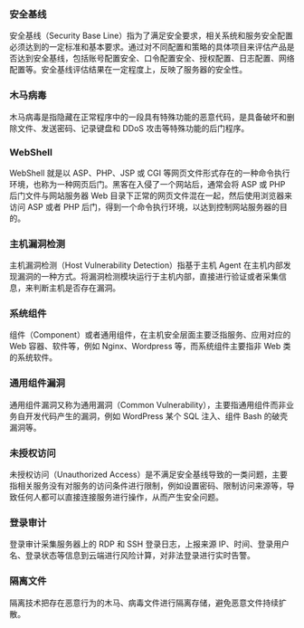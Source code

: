 
### 安全基线	
安全基线（Security Base Line）指为了满足安全要求，相关系统和服务安全配置必须达到的一定标准和基本要求。通过对不同配置和策略的具体项目来评估产品是否达到安全基线，包括账号配置安全、口令配置安全、授权配置、日志配置、网络配置等。安全基线评估结果在一定程度上，反映了服务器的安全性。

### 木马病毒
木马病毒是指隐藏在正常程序中的一段具有特殊功能的恶意代码，是具备破坏和删除文件、发送密码、记录键盘和 DDoS 攻击等特殊功能的后门程序。

### WebShell
WebShell 就是以 ASP、PHP、JSP 或 CGI 等网页文件形式存在的一种命令执行环境，也称为一种网页后门。黑客在入侵了一个网站后，通常会将 ASP 或 PHP 后门文件与网站服务器 Web 目录下正常的网页文件混在一起，然后使用浏览器来访问 ASP 或者 PHP 后门，得到一个命令执行环境，以达到控制网站服务器的目的。

### 主机漏洞检测	
主机漏洞检测（Host Vulnerability Detection）指基于主机 Agent 在主机内部发现漏洞的一种方式。将漏洞检测模块运行于主机内部，直接进行验证或者采集信息，来判断主机是否存在漏洞。

### 系统组件
组件（Component）或者通用组件，在主机安全层面主要泛指服务、应用对应的 Web 容器、软件等，例如 Nginx、Wordpress 等，而系统组件主要指非 Web 类的系统软件。

### 通用组件漏洞
通用组件漏洞又称为通用漏洞（Common Vulnerability），主要指通用组件而非业务自开发代码产生的漏洞，例如 WordPress 某个 SQL 注入、组件 Bash 的破壳漏洞等。

### 未授权访问
未授权访问（Unauthorized Access）是不满足安全基线导致的一类问题，主要指相关服务没有对服务的访问条件进行限制，例如设置密码、限制访问来源等，导致任何人都可以直接连接服务进行操作，从而产生安全问题。

### 登录审计
登录审计采集服务器上的 RDP 和 SSH 登录日志，上报来源 IP、时间、登录用户名、登录状态等信息到云端进行风险计算，对非法登录进行实时告警。

### 隔离文件
隔离技术把存在恶意行为的木马、病毒文件进行隔离存储，避免恶意文件持续扩散。

